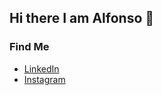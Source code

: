 ## Hi there I am Alfonso 👋
### Find Me

- [LinkedIn](https://www.linkedin.com/in/alfonso-lima/)
- [Instagram](https://instagram.com/fonzylima)
  
<!--![My GitHub stats](https://github-readme-stats.vercel.app/api?username=FonzyLima&show_icons=true&theme=radical&include_all_commits=true&count_private=true)
<!--
**FonzyLima/FonzyLima** is a ✨ _special_ ✨ repository because its `README.md` (this file) appears on your GitHub profile.

Here are some ideas to get you started:

- 🔭 I’m currently working on ...
- 🌱 I’m currently learning ...
- 👯 I’m looking to collaborate on ...
- 🤔 I’m looking for help with ...
- 💬 Ask me about ...
- 📫 How to reach me: ...
- 😄 Pronouns: ...
- ⚡ Fun fact: ... [![Top Langs](https://github-readme-stats.vercel.app/api/top-langs/?username=FonzyLima&layout=compact)](https://github.com/FonzyLima/github-readme-stats) -->
